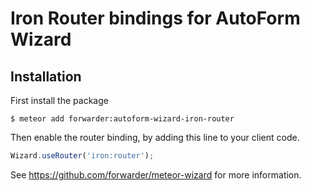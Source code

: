 Iron Router bindings for AutoForm Wizard
=============


## Installation

First install the package
```
$ meteor add forwarder:autoform-wizard-iron-router
```

Then enable the router binding, by adding this line to your client code. 
```js
Wizard.useRouter('iron:router');
```

See https://github.com/forwarder/meteor-wizard for more information.